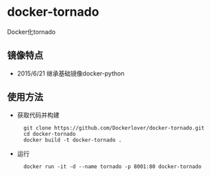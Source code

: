# docker-tornado
Docker化tornado

## 镜像特点

- 2015/6/21 继承基础镜像docker-python

## 使用方法

- 获取代码并构建

        git clone https://github.com/Dockerlover/docker-tornado.git
        cd docker-tornado
        docker build -t docker-tornado .

- 运行

        docker run -it -d --name tornado -p 8001:80 docker-tornado
